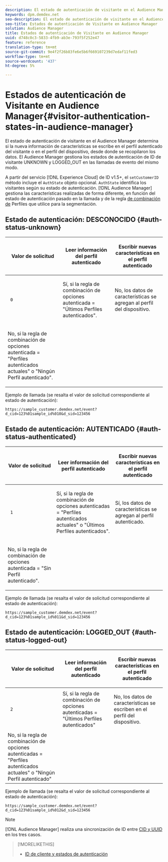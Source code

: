 ```yaml
---
description: El estado de autenticación de visitante en el Audience Manager determina si la nueva información de características se escribe en el perfil autenticado del visitante o en el perfil del dispositivo, desde donde se recopilaron los datos. El Audience Manager gestiona los estados de autenticación de ID de visitante UNKNOWN y LOGGED_OUT en las llamadas de evento del mismo modo.
keywords: dpm.demdex.net
seo-description: El estado de autenticación de visitante en el Audience Manager determina si la nueva información de características se escribe en el perfil autenticado del visitante o en el perfil del dispositivo, desde donde se recopilaron los datos. El Audience Manager gestiona los estados de autenticación de ID de visitante UNKNOWN y LOGGED_OUT en las llamadas de evento del mismo modo.
seo-title: Estados de autenticación de Visitante en Audience Manager
solution: Audience Manager
title: Estados de autenticación de Visitante en Audience Manager
uuid: d748c0c3-5833-4fb9-ab3e-793f5f252e47
feature: reference
translation-type: tm+mt
source-git-commit: 9e4f2f26b83fe6e5b6f669107239d7edaf11fed3
workflow-type: tm+mt
source-wordcount: '437'
ht-degree: 5%

---
```



# Estados de autenticación de Visitante en Audience Manager{#visitor-authentication-states-in-audience-manager}

El estado de autenticación de visitante en el Audience Manager determina si la nueva información de características se escribe en el perfil autenticado del visitante o en el perfil del dispositivo, desde donde se recopilaron los datos. El Audience Manager gestiona los estados de autenticación de ID de visitante UNKNOWN y LOGGED_OUT en las llamadas de evento del mismo modo.

A partir del servicio [!DNL Experience Cloud] de ID v1.5+, el `setCustomerID` método incluye el `AuthState` objeto opcional. `AuthState` identifica los visitantes según su estado [](https://docs.adobe.com/content/help/en/id-service/using/reference/authenticated-state.html)de autenticación. [!DNL Audience Manager] gestiona las características realizadas de forma diferente, en función del estado de autenticación pasado en la llamada y de la regla [de combinación de](../features/profile-merge-rules/merge-rules-dashboard.md) Perfiles que utilice para la segmentación.

## Estado de autenticación: DESCONOCIDO {#auth-status-unknown}

<table id="table_E1EA51533FAE4BBFB338D6F6116BC1F9"> 
 <thead> 
  <tr> 
   <th colname="col1" class="entry"> <p>Valor de solicitud </p> </th> 
   <th colname="col2" class="entry"> <p> <b>Leer</b> información del perfil autenticado </p> </th> 
   <th colname="col3" class="entry"> <p> <b>Escribir</b> nuevas características en el perfil autenticado </p> </th> 
  </tr> 
 </thead>
 <tbody> 
  <tr> 
   <td colname="col1" morerows="1"> <p> <code> 0 </code> </p> </td> 
   <td colname="col2"> <p>Sí, si la regla de combinación de opciones autenticada = "Últimos Perfiles autenticados". </p> </td> 
   <td colname="col3" morerows="1"> <p>No, los datos de características se agregan al perfil del dispositivo. </p> </td> 
  </tr> 
  <tr> 
   <td colname="col2"> <p>No, si la regla de combinación de opciones autenticada = "Perfiles autenticados actuales" o "Ningún Perfil autenticado". </p> </td> 
  </tr> 
 </tbody> 
</table>

Ejemplo de llamada (se resalta el valor de solicitud correspondiente al estado de autenticación):

`https://sample_customer.demdex.net/event?d_cid=123%01sample_id%010&d_sid=123456`

## Estado de autenticación: AUTENTICADO {#auth-status-authenticated}

<table id="table_956ABF96024744308F7773E1F96482B7"> 
 <thead> 
  <tr> 
   <th colname="col1" class="entry"> <p>Valor de solicitud </p> </th> 
   <th colname="col2" class="entry"> <p> <b>Leer</b> información del perfil autenticado </p> </th> 
   <th colname="col3" class="entry"> <p> <b>Escribir</b> nuevas características en el perfil autenticado </p> </th> 
  </tr> 
 </thead>
 <tbody> 
  <tr> 
   <td colname="col1" morerows="1"> <p> <code> 1 </code> </p> </td> 
   <td colname="col2"> <p>Sí, si la regla de combinación de opciones autenticadas = "Perfiles autenticados actuales" o "Últimos Perfiles autenticados". </p> </td> 
   <td colname="col3" morerows="1"> <p>Sí, los datos de características se agregan al perfil autenticado. </p> </td> 
  </tr> 
  <tr> 
   <td colname="col2"> <p>No, si la regla de combinación de opciones autenticada = "Sin Perfil autenticado". </p> </td> 
  </tr> 
 </tbody> 
</table>

Ejemplo de llamada (se resalta el valor de solicitud correspondiente al estado de autenticación):

`https://sample_customer.demdex.net/event?d_cid=123%01sample_id%011&d_sid=123456`

## Estado de autenticación: LOGGED_OUT {#auth-status-logged-out}

<table id="table_783F0CBB0431482AA49F41468FA65B19"> 
 <thead> 
  <tr> 
   <th colname="col1" class="entry"> <p>Valor de solicitud </p> </th> 
   <th colname="col2" class="entry"> <p> <b>Leer</b> información del perfil autenticado </p> </th> 
   <th colname="col3" class="entry"> <p> <b>Escribir</b> nuevas características en el perfil autenticado </p> </th> 
  </tr> 
 </thead>
 <tbody> 
  <tr> 
   <td colname="col1" morerows="1"> <p> <code> 2 </code> </p> </td> 
   <td colname="col2"> Sí, si la regla de combinación de opciones autenticadas = "Últimos Perfiles autenticados" </td> 
   <td colname="col3" morerows="1"> <p>No, los datos de características se escriben en el perfil del dispositivo. </p> </td> 
  </tr> 
  <tr> 
   <td colname="col2"> No, si la regla de combinación de opciones autenticadas = "Perfiles autenticados actuales" o "Ningún Perfil autenticado" </td> 
  </tr> 
 </tbody> 
</table>

Ejemplo de llamada (se resalta el valor de solicitud correspondiente al estado de autenticación):

`https://sample_customer.demdex.net/event?d_cid=123%01sample_id%012&d_sid=123456`

>[!NOTE]
>
>[!DNL Audience Manager] realiza una sincronización de ID entre [CID y UUID](../reference/ids-in-aam.md) en los tres casos.

>[!MORELIKETHIS]
>
>* [ID de cliente y estados de autenticación](https://docs.adobe.com/content/help/en/id-service/using/reference/authenticated-state.html)

